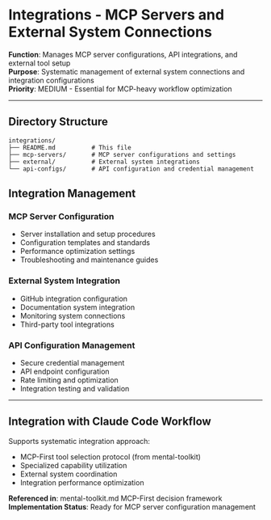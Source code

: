 # Integrations - MCP Servers and External System Connections

**Function**: Manages MCP server configurations, API integrations, and external tool setup  
**Purpose**: Systematic management of external system connections and integration configurations  
**Priority**: MEDIUM - Essential for MCP-heavy workflow optimization  

---

## Directory Structure

```
integrations/
├── README.md          # This file
├── mcp-servers/       # MCP server configurations and settings
├── external/          # External system integrations
└── api-configs/       # API configuration and credential management
```

## Integration Management

### MCP Server Configuration
- Server installation and setup procedures
- Configuration templates and standards
- Performance optimization settings
- Troubleshooting and maintenance guides

### External System Integration
- GitHub integration configuration
- Documentation system integration
- Monitoring system connections
- Third-party tool integrations

### API Configuration Management
- Secure credential management
- API endpoint configuration
- Rate limiting and optimization
- Integration testing and validation

---

## Integration with Claude Code Workflow

Supports systematic integration approach:
- MCP-First tool selection protocol (from mental-toolkit)
- Specialized capability utilization
- External system coordination
- Integration performance optimization

**Referenced in**: mental-toolkit.md MCP-First decision framework  
**Implementation Status**: Ready for MCP server configuration management